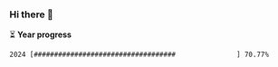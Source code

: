 ### Hi there :wave:

:hourglass_flowing_sand: **Year progress**

```txt
2024 [###################################               ] 70.77%
```
